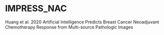 # IMPRESS_NAC
Huang et al. 2020 Artificial Intelligence Predicts Breast Cancer Neoadjuvant Chemotherapy Response from Multi-source Pathologic Images
